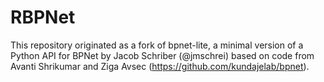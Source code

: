 # RBPNet

This repository originated as a fork of bpnet-lite, a minimal version of a Python API for BPNet by Jacob Schriber (@jmschrei) based on code from Avanti Shrikumar and Ziga Avsec (https://github.com/kundajelab/bpnet).

